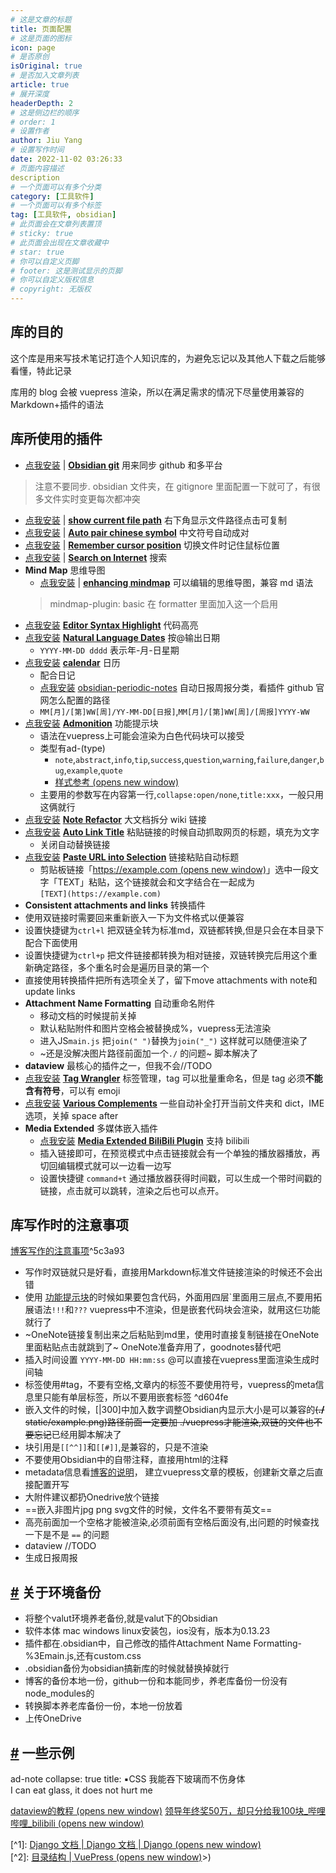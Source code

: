 ```yaml
---
# 这是文章的标题
title: 页面配置
# 这是页面的图标
icon: page
# 是否原创
isOriginal: true
# 是否加入文章列表
article: true
# 展开深度
headerDepth: 2
# 这是侧边栏的顺序
# order: 1
# 设置作者
author: Jiu Yang
# 设置写作时间
date: 2022-11-02 03:26:33
# 页面内容描述
description
# 一个页面可以有多个分类
category: [工具软件]
# 一个页面可以有多个标签
tag: [工具软件, obsidian]
# 此页面会在文章列表置顶
# sticky: true
# 此页面会出现在文章收藏中
# star: true
# 你可以自定义页脚
# footer: 这是测试显示的页脚
# 你可以自定义版权信息
# copyright: 无版权
---
```


## 库的目的

这个库是用来写技术笔记打造个人知识库的，为避免忘记以及其他人下载之后能够看懂，特此记录 

库用的 blog 会被 vuepress 渲染，所以在满足需求的情况下尽量使用兼容的 Markdown+插件的语法

## 库所使用的插件 

* [点我安装](obsidian://show-plugin?id=obsidian-git)  | [**Obsidian git**](https://github.com/denolehov/obsidian-git) 用来同步 github 和多平台
>注意不要同步. obsidian 文件夹，在 gitignore 里面配置一下就可了，有很多文件实时变更每次都冲突
* [点我安装](obsidian://show-plugin?id=obsidian-show-file-path)  | [**show current file path**](https://github.com/ravimashru/obsidian-show-file-path) 右下角显示文件路径点击可复制
* [点我安装](obsidian://show-plugin?id=obsidian-auto-pair-chinese-symbol)  | [**Auto pair chinese symbol**](https://github.com/renmu123/obsidian-auto-pair-chinese-symbol) 中文符号自动成对
* [点我安装](obsidian://show-plugin?id=remember-cursor-position)  | [**Remember cursor position**](https://github.com/dy-sh/obsidian-remember-cursor-position) 切换文件时记住鼠标位置
* [点我安装](obsidian://show-plugin?id=search-on-internet)  | [**Search on Internet**](https://github.com/HEmile/obsidian-search-on-internet) 搜索
*   **Mind Map** 思维导图
    *  [点我安装](obsidian://show-plugin?id=obsidian-enhancing-mindmap)  | [**enhancing mindmap**](https://github.com/MarkMindCkm/obsidian-enhancing-mindmap) 可以编辑的思维导图，兼容 md 语法
    >mindmap-plugin: basic 在 formatter 里面加入这一个启用
* [点我安装](obsidian://show-plugin?id=cm-editor-syntax-highlight-obsidian)  [**Editor Syntax Highlight**](https://github.com/deathau/cm-editor-syntax-highlight-obsidian) 代码高亮
* [点我安装](obsidian://show-plugin?id=nldates-obsidian)  [**Natural Language Dates**](https://github.com/argenos/nldates-obsidian) 按@输出日期
    *   `YYYY-MM-DD dddd` 表示年-月-日星期
* [点我安装](obsidian://show-plugin?id=calendar)  [**calendar**](https://github.com/liamcain/obsidian-calendar-plugin) 日历
    *   配合日记
    * [点我安装](obsidian://show-plugin?id=periodic-notes)  [obsidian-periodic-notes](https://github.com/liamcain/obsidian-periodic-notes) 自动日报周报分类，看插件 github 官网怎么配置的路径
    *   `MM[月]/[第]WW[周]/YY-MM-DD[日报]`,`MM[月]/[第]WW[周]/[周报]YYYY-WW`
* [点我安装](obsidian://show-plugin?id=obsidian-admonition)  [**Admonition**](https://github.com/valentine195/obsidian-admonition) 功能提示块
    *   语法在vuepress上可能会渲染为白色代码块可以接受
    *   类型有ad-(type)
        *   `note`,`abstract`,`info`,`tip`,`success`,`question`,`warning`,`failure`,`danger`,`bug`,`example`,`quote`
        *   [样式参考 (opens new window)](https://squidfunk.github.io/mkdocs-material/reference/admonitions/#inline-blocks)
    *   主要用的参数写在内容第一行,`collapse:open/none`,`title:xxx`，一般只用这俩就行
* [点我安装](obsidian://show-plugin?id=note-refactor-obsidian)  [**Note Refactor**](https://github.com/lynchjames/note-refactor-obsidian) 大文档拆分 wiki 链接 
* [点我安装](obsidian://show-plugin?id=obsidian-auto-link-title)  [**Auto Link Title**](https://github.com/zolrath/obsidian-auto-link-title) 粘贴链接的时候自动抓取网页的标题，填充为文字
    *   关闭自动替换链接
* [点我安装](obsidian://show-plugin?id=url-into-selection)  [**Paste URL into Selection**](https://github.com/denolehov/obsidian-url-into-selection) 链接粘贴自动标题
    *   剪贴板链接「[https://example.com (opens new window)](https://example.com/)」选中一段文字「TEXT」粘贴，这个链接就会和文字结合在一起成为  
        `[TEXT](https://example.com)`
*   **Consistent attachments and links** 转换插件
*   使用双链接时需要回来重新嵌入一下为文件格式以便兼容
*   设置快捷键为`ctrl+l` 把双链全转为标准md，双链都转换,但是只会在本目录下配合下面使用
*   设置快捷键为`ctrl+p` 把文件链接都转换为相对链接，双链转换完后用这个重新确定路径，多个重名时会是遍历目录的第一个
*   直接使用转换插件把所有选项全关了，留下move attachments with note和update links
*   **Attachment Name Formatting** 自动重命名附件
    *   移动文档的时候提前关掉
    *   默认粘贴附件和图片空格会被替换成%，vuepress无法渲染
    *   进入JS`main.js` 把`join(" ")`替换为`join("_")` 这样就可以随便渲染了
    *   ~还是没解决图片路径前面加一个`./` 的问题~ 脚本解决了
*   **dataview** 最核心的插件之一，但我不会//TODO
* [点我安装](obsidian://show-plugin?id=tag-wrangler)  [**Tag Wrangler**](https://github.com/pjeby/tag-wrangler) 标签管理，tag 可以批量重命名，但是 tag 必须**不能含有符号**，可以有 emoji
* [点我安装](obsidian://show-plugin?id=various-complements)  [**Various Complements**](https://github.com/tadashi-aikawa/obsidian-various-complements-plugin) 一些自动补全打开当前文件夹和 dict，IME 选项，关掉 space after
*   **Media Extended** 多媒体嵌入插件
    * [点我安装](obsidian://show-plugin?id=mx-bili-plugin)  [**Media Extended BiliBili Plugin**](https://github.com/aidenlx/mx-bili-plugin) 支持 bilibili
    *   插入链接即可，在预览模式中点击链接就会有一个单独的播放器播放，再切回编辑模式就可以一边看一边写
    *   设置快捷键 `command+t` 通过播放器获得时间戳，可以生成一个带时间戳的链接，点击就可以跳转，渲染之后也可以点开。 

## 库写作时的注意事项

[博客写作的注意事项](/docs/README/blogReadme.html#^255951)^5c3a93

*   写作时双链就只是好看，直接用Markdown标准文件链接渲染的时候还不会出错
*   使用 [功能提示块](#%5E5925eb)的时候如果要包含代码，外面用四层\`里面用三层点,不要用拓展语法`!!!`和`???` vuepress中不渲染，但是嵌套代码块会渲染，就用这仨功能就行了
*   ~OneNote链接复制出来之后粘贴到md里，使用时直接复制链接在OneNote里面粘贴点击就跳到了~ OneNote准备弃用了，goodnotes替代吧
*   插入时间设置 `YYYY-MM-DD HH:mm:ss` @可以直接在vuepress里面渲染生成时间轴
*   标签使用#tag，不要有空格,文章内的标签不要使用符号，vuepress的meta信息里只能有单层标签，所以不要用嵌套标签 ^d604fe
*   嵌入文件的时候，\[|300\]中加入数字调整Obsidian内显示大小是可以兼容的~~(**./** static/example.png)路径前面一定要加 ./vuepress才能渲染,双链的文件也不要忘记~~已经用脚本解决了
*   块引用是`[[^^]]`和`[[#]]`,是兼容的，只是不渲染
*   不要使用Obsidian中的自带注释，直接用html的注释
*   metadata信息看[博客的说明](/docs/README/blogReadme.html#^18f313)， 建立vuepress文章的模板，创建新文章之后直接配置开写
*   大附件建议都扔Onedrive放个链接
*   \==嵌入非图片jpg png svg文件的时候，文件名不要带有英文==
*   高亮前面加一个空格才能被渲染,必须前面有空格后面没有,出问题的时候查找一下是不是 `==` 的问题
*   dataview //TODO
*   生成日报周报

[#](#关于环境备份) 关于环境备份
-------------------

*   将整个valut环境养老备份,就是valut下的Obsidian
*   软件本体 mac windows linux安装包，ios没有，版本为0.13.23
*   插件都在.obsidian中，自己修改的插件Attachment Name Formatting-%3Emain.js,还有custom.css
*   .obsidian备份为obsidian搞新库的时候就替换掉就行
*   博客的备份本地一份，github一份和本能同步，养老库备份一份没有node\_modules的
*   转换脚本养老库备份一份，本地一份放着
*   上传OneDrive

[#](#一些示例) 一些示例
---------------

ad-note collapse: true title: ▪️CSS 我能吞下玻璃而不伤身体  
I can eat glass, it does not hurt me

[dataview的教程 (opens new window)](https://zhuanlan.zhihu.com/p/393550306) [领导年终奖50万，却只分给我100块\_哔哩哔哩\_bilibili (opens new window)](https://www.bilibili.com/video/BV1eS4y1C7wu)

\[^1\]: [Django 文档 | Django 文档 | Django (opens new window)](https://docs.djangoproject.com/zh-hans/2.2/)  
\[^2\]: [目录结构 | VuePress (opens new window)](https://v1.vuepress.vuejs.org/zh/guide/directory-structure.html)>)
